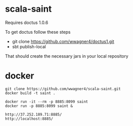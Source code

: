 # scala-saint

Requires doctus 1.0.6

To get doctus follow these steps

* git clone https://github.com/wwagner4/doctus1.git
* sbt publish-local

That should create the necessary jars in your local repository 

# docker
```
git clone https://github.com/wwagner4/scala-saint.git
docker build -t saint .

docker run -it --rm -p 8885:8099 saint
docker run -p 8885:8099 saint &

http://37.252.189.71:8885/
http://localhost:8885/
```
